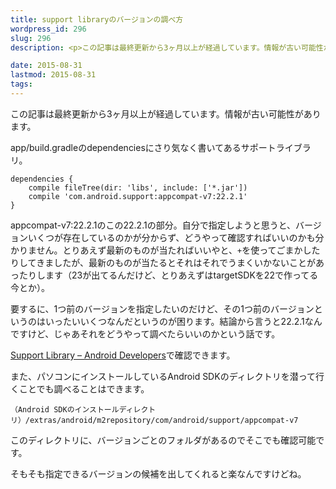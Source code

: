 ```yaml
---
title: support libraryのバージョンの調べ方
wordpress_id: 296
slug: 296
description: <p>この記事は最終更新から3ヶ月以上が経過しています。情報が古い可能性があります。app/build.gradleのdependenciesにさり気なく書いてあるサポートライブラリ。 dependencies { compi [&hellip;]</p>

date: 2015-08-31
lastmod: 2015-08-31
tags: 
---
```


<div id="wppda_alert">この記事は最終更新から3ヶ月以上が経過しています。情報が古い可能性があります。</div><p>app/build.gradleのdependenciesにさり気なく書いてあるサポートライブラリ。</p>
<pre><code>dependencies {
    compile fileTree(dir: 'libs', include: ['*.jar'])
    compile 'com.android.support:appcompat-v7:22.2.1'
}
</code></pre>
<p>appcompat-v7:22.2.1のこの22.2.1の部分。自分で指定しようと思うと、バージョンいくつが存在しているのかが分からず、どうやって確認すればいいのかも分かりません。とりあえず最新のものが当たればいいやと、<code>+</code>を使ってごまかしたりしてきましたが、最新のものが当たるとそれはそれでうまくいかないことがあったりします（23が出てるんだけど、とりあえずはtargetSDKを22で作ってる今とか）。</p>
<p>要するに、1つ前のバージョンを指定したいのだけど、その1つ前のバージョンというのはいったいいくつなんだというのが困ります。結論から言うと22.2.1なんですけど、じゃあそれをどうやって調べたらいいのかという話です。</p>
<p><a href="http://developer.android.com/tools/support-library/index.html">Support Library &#8211; Android Developers</a>で確認できます。</p>
<p>また、パソコンにインストールしているAndroid SDKのディレクトリを潜って行くことでも調べることはできます。</p>
<pre><code>（Android SDKのインストールディレクトリ）/extras/android/m2repository/com/android/support/appcompat-v7
</code></pre>
<p>このディレクトリに、バージョンごとのフォルダがあるのでそこでも確認可能です。</p>
<p>そもそも指定できるバージョンの候補を出してくれると楽なんですけどね。</p>

  